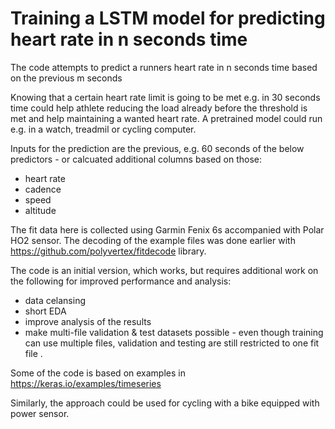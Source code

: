 # Training a LSTM model for predicting heart rate in n seconds time

The code attempts to predict a runners heart rate in n seconds time based on the previous m seconds

Knowing that a certain heart rate limit is going to be met e.g. in 30 seconds time could help athlete reducing the load already before the threshold is met and help maintaining a wanted heart rate. A pretrained model could run e.g. in a watch, treadmil or cycling computer.

Inputs for the prediction are the previous, e.g. 60 seconds of the below predictors - or calcuated additional columns based on those:
- heart rate
- cadence
- speed
- altitude

The fit data here is collected using Garmin Fenix 6s accompanied with Polar HO2 sensor. The decoding of the example files was done earlier with https://github.com/polyvertex/fitdecode library.

The code is an initial version, which works, but requires additional work on the following for improved performance and analysis:
- data celansing
- short EDA
- improve analysis of the results
- make multi-file validation & test datasets possible - even though training can use multiple files, validation and testing are still restricted to one fit file .

Some of the code is based on examples in https://keras.io/examples/timeseries

Similarly, the approach could be used for cycling with a bike equipped with power sensor.
